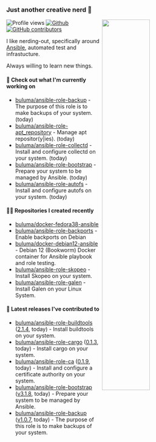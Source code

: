 ### Just another creative nerd 👋


![Profile views](https://gpvc.arturio.dev/buluma) <a href="https://gitstats.me/buluma">
  <img align="right" src="https://github-readme-stats.vercel.app/api?username=buluma&theme=gotham&show_icons=true" width="50%"/>
</a>
[![Github](https://img.shields.io/badge/-buluma-black?style=flat&labelColor=black&logo=github&logoColor=white&include_all_commits=true&count_private=true)](https://gitstats.me/buluma)
[![GitHub contributors](https://img.shields.io/github/contributors/buluma/badges.svg)](https://GitHub.com/buluma/badges/graphs/contributors/)

I like nerding-out, specifically around [Ansible](https://github.com/ansible/ansible), automated test and infrastucture.

Always willing to learn new things.

#### 👷 Check out what I'm currently working on

- [buluma/ansible-role-backup](https://github.com/buluma/ansible-role-backup) - The purpose of this role is to make backups of your system. (today)
- [buluma/ansible-role-apt_repository](https://github.com/buluma/ansible-role-apt_repository) - Manage apt repositor(y|ies). (today)
- [buluma/ansible-role-collectd](https://github.com/buluma/ansible-role-collectd) - Install and configure collectd on your system. (today)
- [buluma/ansible-role-bootstrap](https://github.com/buluma/ansible-role-bootstrap) - Prepare your system to be managed by Ansible. (today)
- [buluma/ansible-role-autofs](https://github.com/buluma/ansible-role-autofs) - Install and configure autofs on your system. (today)

#### 👨‍💻 Repositories I created recently

- [buluma/docker-fedora38-ansible](https://github.com/buluma/docker-fedora38-ansible)
- [buluma/ansible-role-backports](https://github.com/buluma/ansible-role-backports) - Enable backports on Debian
- [buluma/docker-debian12-ansible](https://github.com/buluma/docker-debian12-ansible) - Debian 12 (Bookworm) Docker container for Ansible playbook and role testing.
- [buluma/ansible-role-skopeo](https://github.com/buluma/ansible-role-skopeo) - Install Skopeo on your system.
- [buluma/ansible-role-galen](https://github.com/buluma/ansible-role-galen) - Install Galen on your Linux System.

#### 🚀 Latest releases I've contributed to

- [buluma/ansible-role-buildtools](https://github.com/buluma/ansible-role-buildtools) ([2.1.4](https://github.com/buluma/ansible-role-buildtools/releases/tag/2.1.4), today) - Install buildtools on your system.
- [buluma/ansible-role-cargo](https://github.com/buluma/ansible-role-cargo) ([0.1.3](https://github.com/buluma/ansible-role-cargo/releases/tag/0.1.3), today) - Install cargo on your system.
- [buluma/ansible-role-ca](https://github.com/buluma/ansible-role-ca) ([0.1.9](https://github.com/buluma/ansible-role-ca/releases/tag/0.1.9), today) - Install and configure a certificate authority on your system.
- [buluma/ansible-role-bootstrap](https://github.com/buluma/ansible-role-bootstrap) ([v3.1.8](https://github.com/buluma/ansible-role-bootstrap/releases/tag/v3.1.8), today) - Prepare your system to be managed by Ansible.
- [buluma/ansible-role-backup](https://github.com/buluma/ansible-role-backup) ([v1.0.7](https://github.com/buluma/ansible-role-backup/releases/tag/v1.0.7), today) - The purpose of this role is to make backups of your system.


